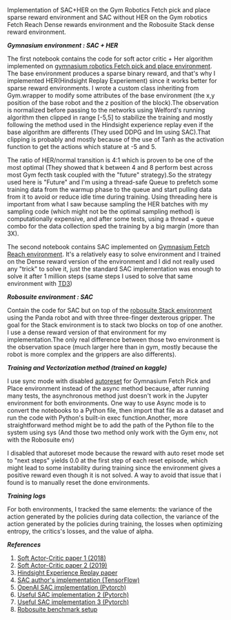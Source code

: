 Implementation of SAC+HER on the Gym Robotics Fetch pick and place sparse reward environment and SAC without HER on the  Gym robotics Fetch Reach Dense rewards environment and the Robosuite Stack dense reward environment.


***Gymnasium environment : SAC + HER***  

The first notebook contains the code for soft actor critic + Her algorithm implemented on [gymnasium robotics Fetch pick and place environment](https://robotics.farama.org/envs/fetch/pick_and_place). The base environment produces a sparse binary reward, and that's why I implemented HER(Hindsight Replay Experiement) since it works better for sparse reward environments. I wrote a custom class inheriting from Gym.wrapper to modify some attributes of the base environment (the x,y position of the base robot and the z position of the block).The observation is normalized before passing to the networks using Welford's running algorithm then clipped in range [-5,5] to stabilize the training and mostly following the method used in the Hindsight experience replay even if the base algorithm are differents (They used DDPG and Im using SAC).That clipping is probably and mostly because of the use of Tanh as the activation function to get the actions which stature at -5 and 5.

The ratio of HER/normal transition is 4:1 which is proven to be one of the most optimal (They showed that k between 4 and 8 perform best across most Gym fecth task coupled with the "future" strategy).So the strategy used here is "Future" and I'm using a thread-safe Queue to prefetch some training data from the warmup phase to the queue and start pulling data from it to avoid or reduce idle time during training. Using threading here is important from what I saw because sampling the HER batches with my sampling code (which might not be the optimal sampling method) is computationally expensive, and after some tests, using a thread + queue combo for the data collection sped the training by a big margin (more than 3X).

The second notebook contains SAC implemented on [Gymnasium Fetch Reach environment](https://robotics.farama.org/envs/fetch/reach). It's a relatively easy to solve environment and I trained on the Dense reward version of the environment and I did not really used any "trick" to solve it, just the standard SAC implementation was enough to solve it after 1 million steps (same steps I used to solve that same environment with [TD3](https://github.com/adeotti/TD3))


***Robosuite environment : SAC***

Contain the code for SAC but on top of the [robosuite Stack environment](https://robosuite.ai/docs/modules/environments.html#block-stacking) using the Panda robot and with three three-finger dexterous gripper. The goal for the Stack environment is to stack two blocks on top of one another. I use a dense reward version of that environment for my implementation.The only real difference between those two environment is the observation space (much larger here than in gym, mostly because the robot is more complex and the grippers are also differents).


***Training and Vectorization method (trained on kaggle)***

I use sync mode with disabled [autoreset](https://farama.org/Vector-Autoreset-Mode) for Gymnasium Fetch Pick and Place environment instead of the async method because, after running many tests, the asynchronous method just doesn't work in the Jupyter environment for both environments. One way to use Async mode is to convert the notebooks to a  Python file, then import that file as a dataset and run the code with Python's built-in exec function.Another, more straightforward method might be to add the path of the Python file to the system using sys (And those two method only work with the Gym env, not with the Robosuite env)

I disabled that autoreset mode because the reward with auto reset mode set to "next steps" yields 0.0 at the first step of each reset episode, which might lead to some instability during training since the environment gives a positive reward even though it is not solved. A way to avoid that issue that i found is to manually reset the done environments. 


***Training logs***

For both environments, I tracked the same elements: the variance of the action generated by the policies during data collection, the variance of the action generated by the policies during training, the losses when optimizing entropy, the critics's losses, and the value of alpha.


***References***
1. [Soft Actor-Critic paper 1 (2018)](https://arxiv.org/abs/1801.01290)
2. [Soft Actor-Critic paper 2 (2019)](https://arxiv.org/abs/1812.05905)
3. [Hindsight Experience Replay paper](https://arxiv.org/abs/1707.01495)
4. [SAC author's implementation (TensorFlow)](https://github.com/haarnoja/sac)
5. [OpenAI SAC implementation (Pytorch)](https://github.com/openai/spinningup/tree/master/spinup/algos/pytorch/sac)
6. [Useful SAC implementation 2 (Pytorch) ](https://github.com/pranz24/pytorch-soft-actor-critic)
7. [Useful SAC implementation 3 (Pytorch)](https://github.com/denisyarats/pytorch_sac/tree/master)
8. [Robosuite benchmark setup](https://github.com/ARISE-Initiative/robosuite-benchmark)


